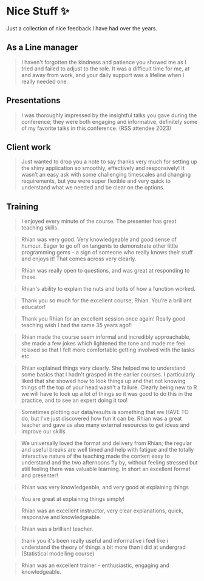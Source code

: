 # Nice Stuff :sparkles:

Just a collection of nice feedback I have had over the years.

## As a Line manager

>  I haven't forgotten the kindness and patience you showed me as I tried and failed to adjust to the role. It was a difficult time for me, at and away from work, and your daily support was a lifeline when I really needed one.

## Presentations

> I was thoroughly impressed by the insightful talks you gave during the conference; they were both engaging and informative, definitely some of my favorite talks in this conference.  (RSS attendee 2023)

## Client work

> Just wanted to drop you a note to say thanks very much for setting up the shiny application so smoothly, effectively and responsively! It wasn’t an easy ask with some challenging timescales and changing requirements, but you were super flexible and very quick to understand what we needed and be clear on the options.

## Training

> I enjoyed every minute of the course. The presenter has great teaching skills.


> Rhian was very good. Very knowledgeable and good sense of humour. Eager to go off on tangents to demonstrate other little programming gems - a sign of someone who really knows their stuff and enjoys it! That comes across very clearly.


> Rhian was really open to questions, and was great at responding to these.


> Rhian's ability to explain the nuts and bolts of how a function worked.


> Thank you so much for the excellent course, Rhian. You’re a brilliant educator!


> Thank you Rhian for an excellent session once again! Really good teaching wish I had the same 35 years ago!!


> Rhian made the course seem informal and incredibly approachable, she made a few jokes which lightened the tone and made me feel relaxed so that I felt more comfortable getting involved with the tasks etc.


> Rhian explained things very clearly. She helped me to understand some basics that I hadn't grasped in the earlier courses. I particularly liked that she showed how to look things up and that not knowing things off the top of your head wasn't a failure. Clearly being new to R we will have to look up a lot of things so it was good to do this in the practice, and to see an expert doing it too!


> Sometimes plotting our data/results is something that we HAVE TO do, but I've just discovered how fun it can be. Rhian was a great teacher and gave us also many external resources to get ideas and improve our skills

> We universally loved the format and delivery from Rhian; the regular and useful breaks are well timed and help with fatigue and the totally interactive nature of the teaching made the content easy to understand and the two afternoons fly by, without feeling stressed but still feeling there was valuable learning. In short an excellent format and presenter!

> Rhian was very knowledgeable, and very good at explaining things

> You are great at explaining things simply!

> Rhian was an excellent instructor, very clear explanations, quick, responsive and knowledgeable.


> Rhian was a brilliant teacher.

> thank you it's been really useful and informative i feel like i understand the theory of things a bit more than i did at undergrad (Statistical modelling course)

> Rhian was an excellent trainer - enthusiastic, engaging and knowledgeable.



